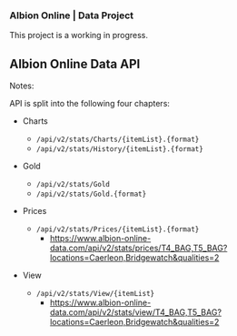 ### Albion Online | Data Project
This project is a working in progress.



Albion Online Data API
----------------------
Notes:

API is split into the following four chapters:
- Charts 
    - `/api/v2/stats/Charts/{itemList}.{format}`
    - `/api/v2/stats/History/{itemList}.{format}`
- Gold 
    - `/api/v2/stats/Gold`
    - `/api/v2/stats/Gold.{format}`
- Prices
    - `/api/v2/stats/Prices/{itemList}.{format}`
        - https://www.albion-online-data.com/api/v2/stats/prices/T4_BAG,T5_BAG?locations=Caerleon,Bridgewatch&qualities=2

- View
    - `/api/v2/stats/View/{itemList}`
         - https://www.albion-online-data.com/api/v2/stats/view/T4_BAG,T5_BAG?locations=Caerleon,Bridgewatch&qualities=2




